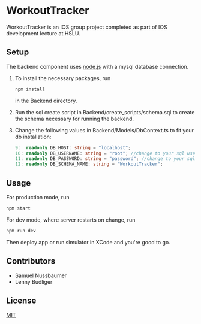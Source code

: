 # WorkoutTracker
WorkoutTracker is an IOS group project completed as part of IOS development lecture at HSLU.
## Setup
The backend component uses [node.js](https://nodejs.org/en/) with a mysql database connection.

1. To install the necessary packages, run

    ```bash
    npm install
    ```
    in the Backend directory.

2. Run the sql create script in Backend/create_scripts/schema.sql 
to create the schema necessary for running the backend.

3. Change the following values in Backend/Models/DbContext.ts to fit your db installation:

    ```typescript
    9:  readonly DB_HOST: string = "localhost";
    10: readonly DB_USERNAME: string = "root"; //change to your sql user
    11: readonly DB_PASSWORD: string = "password"; //change to your sql user password
    12: readonly DB_SCHEMA_NAME: string = "WorkoutTracker";
    ```
## Usage
For production mode, run
```bash
npm start
```

For dev mode, where server restarts on change, run
```bash
npm run dev
```
Then deploy app or run simulator in XCode and you're good to go.


## Contributors
- Samuel Nussbaumer
- Lenny Budliger

## License

[MIT](https://choosealicense.com/licenses/mit/)